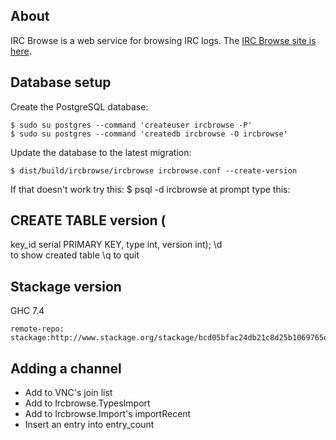 ## About

IRC Browse is a web service for browsing IRC logs. The [IRC Browse site is here](http://ircbrowse.net/).

## Database setup

Create the PostgreSQL database:

    $ sudo su postgres --command 'createuser ircbrowse -P'
    $ sudo su postgres --command 'createdb ircbrowse -O ircbrowse'

Update the database to the latest migration:

    $ dist/build/ircbrowse/ircbrowse ircbrowse.conf --create-version

If that doesn't work try this:
    $ psql -d ircbrowse         at prompt type this:

## CREATE TABLE version (
key_id serial PRIMARY KEY,
type int,
version int);
\d    
to show created table
\q    to quit


## Stackage version

GHC 7.4

    remote-repo: stackage:http://www.stackage.org/stackage/bcd05bfac24db21c8d25b1069765e3d4d7037ee3

## Adding a channel

* Add to VNC's join list
* Add to Ircbrowse.TypesImport
* Add to Ircbrowse.Import's importRecent
* Insert an entry into entry_count
